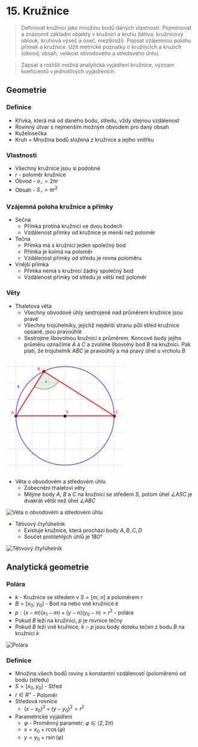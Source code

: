 # 15. Kružnice

> Definovat kružnici jako množinu bodů daných vlastností. Pojmenovat a znázornit základní objekty v kružnici a kruhu (tětiva, kružnicový oblouk, kruhová výseč a úseč, mezikruží). Popsat vzájemnou polohu přímek a kružnice. Užít metrické poznatky o kružnicích a kruzích (obvod, obsah, velikost obvodového a středového úhlu).

> Zapsat a rozlišit možná analytická vyjádření kružnice, význam koeficientů v jednotlivých vyjádřeních.

## Geometrie

### Definice

- Křívka, která má od daného bodu, středu, vždy stejnou vzdálenost
- Rovinný útvar s nejmenším možným obvodem pro daný obsah
- Kuželosečka
- Kruh = Množina bodů složená z kružnice a jejího vnitřku

### Vlastnosti

- Všechny kružnice jsou si podobné
- $r$ - poloměr kružnice
- Obvod - $o_\circ = 2\pi r$
- Obsah - $S_\circ =\pi r^2$

### Vzájemná poloha kružnice a přímky

- Sečna
  - Přímka protíná kružnici ve dvou bodech
  - Vzdálenost přímky od kružnice je menší než poloměr
- Tečna
  - Přímka má s kružnicí jeden společný bod
  - Přímka je kolmá na poloměr
  - Vzdálenost přímky od středu je rovna poloměru
- Vnější přímka
  - Přímka nemá s kružnicí žádný společný bod
  - Vzdálenost přímky od středu je větší než poloměr

### Věty

- Thaletova věta
  - Všechny obvodové úhly sestrojené nad průměrem kružnice jsou pravé
  - Všechny trojúhelníky, jejichž nejdelší stranu půlí střed kružnice opsané, jsou pravoúhlé
  - Sestrojme libovolnou kružnici s průměrem. Koncové body jejího průměru označíme $A$ a $C$ a zvolíme libovolný bod $B$ na kružnici. Pak platí, že trojúhelník $ABC$ je pravoúhlý a má pravý úhel u vrcholu $B$

![Thaletova věta](./thaletovka.png)

- Věta o obvodovém a středovém úhlu
  - Zobecnění thaletovi věty
  - Mějme body $A$, $B$ a $C$ na kružnici se středem $S$, potom úhel $\angle{ASC}$ je dvakrát větší než úhel $\angle{ABC}$

![Věta o obvodovém a středovém úhlu](./thaletovka_zobecnenea.png)

- Tětivový čtyřúhelník
  - Existuje kružnice, která prochází body $A, B, C, D$
  - Součet protilehlých úhlů je $180°$

![Tětivový čtyřúhelník](./tetivovy_ctyruhelnik.png)

## Analytická geometrie

### Polára

- $k$ - Kružnice se středem v $S = [m; \ n]$ a poloměrem $r$
- $B = [x_0; \ y_0]$ - Bod na nebo vně kružnice $k$
- $p: (x - m)(x_1 - m) + (y - n)(y_0 - n) = r^2$ - polára
- Pokud $B$ leží na kružinici, $p$ je rovnice tečny
- Pokud $B$ leží vně kruřnice, $k \cap p$ jsou body doteku tečen z bodu $B$ na kružnici $k$

![Polára](./polara.png)

### Definice

- Množina všech bodů roviny s konstantní vzdáleností (poloměrem) od bodu (středu)
- $S = [x_0, y_0]$ - Střed
- $r \in R^+$ - Poloměr
- Středová rovnice
  - $(x-x_0)^2+(y-y_0)^2=r^2$
- Parametrické vyjádření
  - $\varphi$ - Proměnný parametr; $\varphi \in \langle2, 2\pi)$
  - $x = x_0+ r \cos(\varphi)$
  - $y = y_0 + r \sin(\varphi)$
